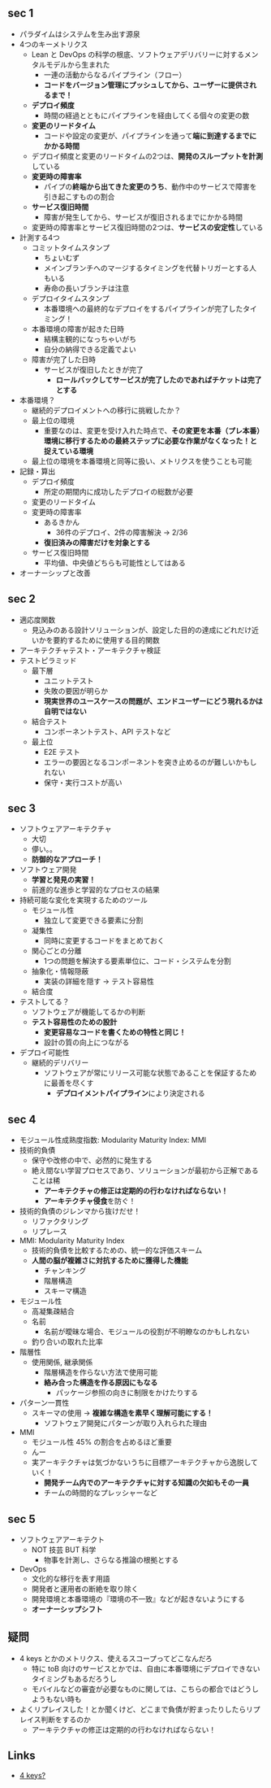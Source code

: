 ## sec 1

- パラダイムはシステムを生み出す源泉
- 4つのキーメトリクス
  - Lean と DevOps の科学の根底、ソフトウェアデリバリーに対するメンタルモデルから生まれた
    - 一連の活動からなるパイプライン（フロー）
    - **コードをバージョン管理にプッシュしてから、ユーザーに提供されるまで！**
  - **デプロイ頻度**
    - 時間の経過とともにパイプラインを経由してくる個々の変更の数
  - **変更のリードタイム**
    - コードや設定の変更が、パイプラインを通って**端に到達するまでにかかる時間**
  - デプロイ頻度と変更のリードタイムの2つは、**開発のスループットを計測**している
  - **変更時の障害率**
    - パイプの**終端から出てきた変更のうち**、動作中のサービスで障害を引き起こすものの割合
  - **サービス復旧時間**
    - 障害が発生してから、サービスが復旧されるまでにかかる時間
  - 変更時の障害率とサービス復旧時間の2つは、**サービスの安定性**している
- 計測する4つ
  - コミットタイムスタンプ
    - ちょいむず
    - メインブランチへのマージするタイミングを代替トリガーとする人もいる
    - 寿命の長いブランチは注意
  - デプロイタイムスタンプ
    - 本番環境への最終的なデプロイをするパイプラインが完了したタイミング！
  - 本番環境の障害が起きた日時
    - 結構主観的になっちゃいがち
    - 自分の納得できる定義でよい
  - 障害が完了した日時
    - サービスが復旧したときが完了
      - **ロールバックしてサービスが完了したのであればチケットは完了とする**
- 本番環境？
  - 継続的デプロイメントへの移行に挑戦したか？
  - 最上位の環境
    - 重要なのは、変更を受け入れた時点で、**その変更を本番（プレ本番）環境に移行するための最終ステップに必要な作業がなくなった！と捉えている環境**
  - 最上位の環境を本番環境と同等に扱い、メトリクスを使うことも可能
- 記録・算出
  - デプロイ頻度
    - 所定の期間内に成功したデプロイの総数が必要
  - 変更のリードタイム
  - 変更時の障害率
    - あるきかん
      - 36件のデプロイ、2件の障害解決 → 2/36
    - **復旧済みの障害だけを対象とする**
  - サービス復旧時間
    - 平均値、中央値どちらも可能性としてはある
- オーナーシップと改善

## sec 2

- 適応度関数
  - 見込みのある設計ソリューションが、設定した目的の達成にどれだけ近いかを要約するために使用する目的関数
- アーキテクチャテスト・アーキテクチャ検証
- テストピラミッド
  - 最下層
    - ユニットテスト
    - 失敗の要因が明らか
    - **現実世界のユースケースの問題が、エンドユーザーにどう現れるかは自明ではない**
  - 結合テスト
    - コンポーネントテスト、API テストなど
  - 最上位
    - E2E テスト
    - エラーの要因となるコンポーネントを突き止めるのが難しいかもしれない
    - 保守・実行コストが高い

## sec 3

- ソフトウェアアーキテクチャ
  - 大切
  - 儚い。。
  - **防御的なアプローチ！**
- ソフトウェア開発
  - **学習と発見の実習！**
  - 前進的な進歩と学習的なプロセスの結果
- 持続可能な変化を実現するためのツール
  - モジュール性
    - 独立して変更できる要素に分割
  - 凝集性
    - 同時に変更するコードをまとめておく
  - 関心ごとの分離
    - 1つの問題を解決する要素単位に、コード・システムを分割
  - 抽象化・情報隠蔽
    - 実装の詳細を隠す → テスト容易性
  - 結合度
- テストしてる？
  - ソフトウェアが機能してるかの判断
  - **テスト容易性のための設計**
    - **変更容易なコードを書くための特性と同じ！**
    - 設計の質の向上につながる
- デプロイ可能性
  - 継続的デリバリー
    - ソフトウェアが常にリリース可能な状態であることを保証するために最善を尽くす
      - **デプロイメントパイプライン**により決定される

## sec 4

- モジュール性成熟度指数: Modularity Maturity Index: MMI
- 技術的負債
  - 保守や改修の中で、必然的に発生する
  - 絶え間ない学習プロセスであり、ソリューションが最初から正解であることは稀
    - **アーキテクチャの修正は定期的の行わなければならない！**
    - **アーキテクチャ侵食**を防ぐ！
- 技術的負債のジレンマから抜けだせ！
  - リファクタリング
  - リプレース
- MMI: Modularity Maturity Index
  - 技術的負債を比較するための、統一的な評価スキーム
  - **人間の脳が複雑さに対抗するために獲得した機能**
    - チャンキング
    - 階層構造
    - スキーマ構造
- モジュール性
  - 高凝集疎結合
  - 名前
    - 名前が曖昧な場合、モジュールの役割が不明瞭なのかもしれない
  - 釣り合いの取れた比率
- 階層性
  - 使用関係, 継承関係
    - 階層構造を作らない方法で使用可能
    - **絡み合った構造を作る原因にもなる**
      - パッケージ参照の向きに制限をかけたりする
- パターン一貫性
  - スキーマの使用 → **複雑な構造を素早く理解可能にする！**
    - ソフトウェア開発にパターンが取り入れられた理由
- MMI
  - モジュール性 45% の割合を占めるほど重要
  - んー
  - 実アーキテクチャは気づかないうちに目標アーキテクチャから逸脱していく！
    - **開発チーム内でのアーキテクチャに対する知識の欠如もその一員**
    - チームの時間的なプレッシャーなど

## sec 5

- ソフトウェアアーキテクト
  - NOT 技芸 BUT 科学
    - 物事を計測し、さらなる推論の根拠とする
- DevOps
  - 文化的な移行を表す用語
  - 開発者と運用者の断絶を取り除く
  - 開発環境と本番環境の『環境の不一致』などが起きないようにする
  - **オーナーシップシフト**

## 疑問

- 4 keys とかのメトリクス、使えるスコープってどこなんだろ
  - 特に toB 向けのサービスとかでは、自由に本番環境にデプロイできないタイミングもあるだろうし
  - モバイルなどの審査が必要なものに関しては、こちらの都合ではどうしようもない時も
- よくリプレイスした！とか聞くけど、どこまで負債が貯まったりしたらリプレイス判断をするのか
  - アーキテクチャの修正は定期的の行わなければならない！

## Links

- [4 keys?](https://cloud.google.com/blog/products/devops-sre/using-the-four-keys-to-measure-your-devops-performance?hl=en)
